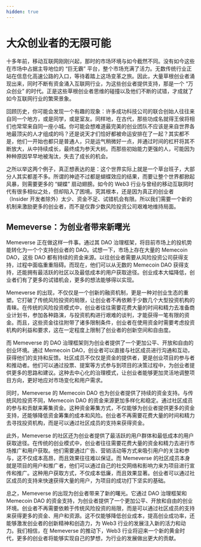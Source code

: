 ```yaml
---
hidden: true
---
```


# 大众创业者的无限可能

十多年前，移动互联网刚刚兴起，那时的市场环境与如今截然不同。没有如今这些在市场中占据主导地位的 “巨无霸” 平台，整个市场充满了活力。无数传统行业正站在信息化高速公路的入口，等待着踏上这场变革之旅。因此，大量草根创业者涌现出来，同时不断有资金涌入互联网行业，为这些创业者提供支持，那是一个 “万众创业” 的时代。正是这些草根创业者思维的碰撞以及他们不断的试错，才成就了如今互联网行业的繁荣景象。

回顾历史，你可能会发现一个有趣的现象：许多成功科技公司的联合创始人往往来自同一个地方，或是同学，或是室友。同样地，在古代，那些功成名就得王侯将相们也常常来自同一座小城。你可能会想难道最完美的创业团队不应该是来自世界各地最顶尖的人才组成的吗？还是说天才们恰好都被命运安排在了一起？其实都不是，他们一开始也都只是普通人，只是运气稍微好一点，并通过时间的杠杆将其不断放大，从中持续成长，最终成为参天大树。而那些初始能力更强的人，可能因为种种原因早早地被淘汰，失去了成长的机会。

之所以举这两个例子，真正想表达的是：这个世界实际上就是一个草台班子，大部分人其实都差不多。所谓的神迹不过都是蝴蝶效应的结果，而要让整个世界都掀起风暴，则需要更多的 “蝴蝶” 扇动翅膀。如今的 Web3 行业与曾经的移动互联网时代有很多相似之处，但却陷入了困境。究其根本，还是因为真正的创业者（Insider 开发者除外）太少、资金不足、试错机会有限。所以我们需要一个新的机制来激励更多的创业者，而不是仅靠少数风险投资公司艰难地维持局面。

## Memeverse：为创业者带来新曙光

Memeverse 正在做这样一件事。通过其 DAO 治理框架，将目前市场上的投机势能转化为一个个支持创业者的 DAO。试想一下，市场上存在大量的 Memecoin DAO，这些 DAO 都有持续的资金来源。以往创业者需要从风险投资公司获得支持，过程中面临重重阻碍。而现在，他们可以从无数的 Memecoin DAO 获得支持，还能拥有最活跃的社区以及最低成本的用户获取途径。创业成本大幅降低，创业者们有了更多的试错机会，更多的想法能够得以实现。&#x20;

Memeverse 的出现，不仅仅是一个创新的融资机制，更是一种对创业生态的重塑。它打破了传统风险投资的局限，让创业者不再依赖于少数几个大型投资机构的青睐。在传统的风险投资模式中，创业者往往需要花费大量的时间和精力去准备商业计划书，参加各种路演，与投资机构进行艰难的谈判，才能获得一笔有限的资金。而且，这些资金往往附带了诸多限制条件，创业者在使用资金时需要考虑投资机构的利益和要求，这在一定程度上限制了创业者的创新空间和自由度。&#x20;

而 Memeverse 的 DAO 治理框架则为创业者提供了一个更加公平、开放和自由的创业环境。通过 Memecoin DAO，创业者可以直接与社区成员进行沟通和互动，获得他们的支持和反馈。社区成员不仅仅是资金的提供者，更是创业项目的参与者和推动者。他们可以通过投票、提案等方式参与到项目的决策过程中，为创业者提供更多的思路和建议。这种去中心化的治理模式，让创业者能够更加灵活地调整项目方向，更好地应对市场变化和用户需求。&#x20;

同时，Memeverse 的 Memecoin DAO 也为创业者提供了持续的资金支持。与传统风险投资不同，Memecoin DAO 的资金来源更加多样化和稳定。通过社区成员的参与和贡献来筹集资金。这种资金筹集方式，不仅能够为创业者提供更多的资金支持，还能够降低资金筹集的成本和风险。创业者不再需要花费大量的时间和精力去寻找投资机构，而是可以通过社区成员的支持来获得资金。&#x20;

此外，Memeverse 的社区还为创业者提供了最活跃的用户群体和最低成本的用户获取途径。在传统的创业模式中，创业者往往需要花费大量的资金和精力去进行市场推广和用户获取。他们需要通过广告、营销活动等方式来吸引用户的关注和参与，这不仅成本高昂，而且效果往往难以保证。而 Memeverse 的社区成员本身就是项目的用户和推广者，他们可以通过自己的社交网络和影响力来为项目进行宣传和推广。这种用户获取方式，不仅成本低廉，而且效果显著。创业者可以通过社区成员的支持来快速获得大量的用户，为项目的成功打下坚实的基础。&#x20;

总之，Memeverse 的出现为创业者带来了新的曙光。它通过 DAO 治理框架和 Memecoin DAO 的资金支持，为创业者提供了一个更加公平、开放和自由的创业环境。创业者不再需要依赖于传统风险投资的局限，而是可以通过社区成员的支持来获得更多的资金、用户和资源。这不仅能够降低创业成本，提高创业成功率，还能够激发创业者的创新精神和创造力，为 Web3 行业的发展注入新的活力和动力。我们相信，在 Memeverse 的推动下，Web3 行业将迎来一个新的黄金时代，更多的创业者将能够实现自己的梦想，为行业的发展做出更大的贡献。

